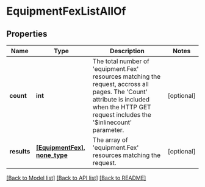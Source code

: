 # EquipmentFexListAllOf

## Properties
Name | Type | Description | Notes
------------ | ------------- | ------------- | -------------
**count** | **int** | The total number of &#39;equipment.Fex&#39; resources matching the request, accross all pages. The &#39;Count&#39; attribute is included when the HTTP GET request includes the &#39;$inlinecount&#39; parameter. | [optional] 
**results** | [**[EquipmentFex], none_type**](EquipmentFex.md) | The array of &#39;equipment.Fex&#39; resources matching the request. | [optional] 

[[Back to Model list]](../README.md#documentation-for-models) [[Back to API list]](../README.md#documentation-for-api-endpoints) [[Back to README]](../README.md)


